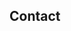 <h2 class='cntr'>Contact</h2>

<div class="cntr">
	<a href='http://www.linkedin.com/pub/harold-treen/56/148/9a0'><i class="fa fa-linkedin fa-4x icon-lg"></i></a>
	<a href='mailto:harold.treen@queensu.ca'><i class="fa fa-envelope fa-4x icon-lg"></i></a>
	<a href='https://github.com/haroldtreen'><i class="fa fa-github fa-5x icon-lg"></i></a>
</div>

